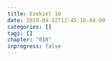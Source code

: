 ```yaml
---
title: Ezekiel 10
date: 2020-04-12T12:45:16-04:00
categories: []
tags: []
chapter: "010"
inprogress: false
---
```


